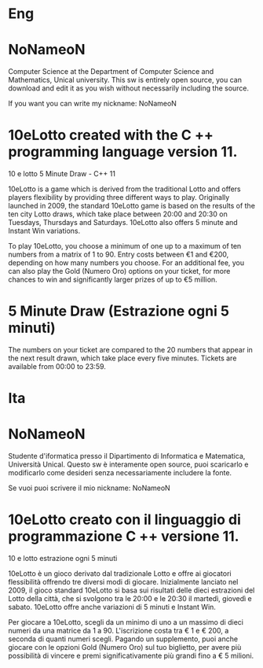 # Eng
# NoNameoN
Computer Science at the Department of Computer Science and Mathematics, Unical university.
This sw is entirely open source, you can download and edit it as you wish without necessarily including the source.

If you want you can write my nickname: NoNameoN

# 10eLotto created with the C ++ programming language version 11.
10 e lotto 5 Minute Draw  - C++ 11

10eLotto is a game which is derived from the traditional Lotto and offers players flexibility by providing three different ways to play. Originally launched in 2009, the standard 10eLotto game is based on the results of the ten city Lotto draws, which take place between 20:00 and 20:30 on Tuesdays, Thursdays and Saturdays. 10eLotto also offers 5 minute and Instant Win variations.

To play 10eLotto, you choose a minimum of one up to a maximum of ten numbers from a matrix of 1 to 90. Entry costs between €1 and €200, depending on how many numbers you choose. For an additional fee, you can also play the Gold (Numero Oro) options on your ticket, for more chances to win and significantly larger prizes of up to €5 million.

# 5 Minute Draw (Estrazione ogni 5 minuti)

The numbers on your ticket are compared to the 20 numbers that appear in the next result drawn, which take place every five minutes. Tickets are available from 00:00 to 23:59.

# Ita
# NoNameoN
Studente d'iformatica presso il Dipartimento di Informatica e Matematica, Università Unical.
Questo sw è interamente open source, puoi scaricarlo e modificarlo come desideri senza necessariamente includere la fonte.

Se vuoi puoi scrivere il mio nickname: NoNameoN

# 10eLotto creato con il linguaggio di programmazione C ++ versione 11.
10 e lotto estrazione ogni 5 minuti

10eLotto è un gioco derivato dal tradizionale Lotto e offre ai giocatori flessibilità offrendo tre diversi modi di giocare. Inizialmente lanciato nel 2009, il gioco standard 10eLotto si basa sui risultati delle dieci estrazioni del Lotto della città, che si svolgono tra le 20:00 e le 20:30 il martedì, giovedì e sabato. 10eLotto offre anche variazioni di 5 minuti e Instant Win.

Per giocare a 10eLotto, scegli da un minimo di uno a un massimo di dieci numeri da una matrice da 1 a 90. L'iscrizione costa tra € 1 e € 200, a seconda di quanti numeri scegli. Pagando un supplemento, puoi anche giocare con le opzioni Gold (Numero Oro) sul tuo biglietto, per avere più possibilità di vincere e premi significativamente più grandi fino a € 5 milioni.
